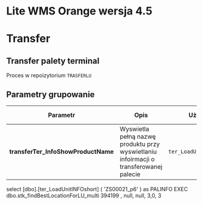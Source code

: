 # Lite WMS Orange wersja 4.5


# Transfer


## Transfer palety terminal  
Proces w repoizytorium `TRASFERLU`

## Parametry grupowanie

| Parametr| Opis | Użyty w |Od wersji|
|--|--|--|--|
|**transferTer_InfoShowProductName**|Wyswietla pełną nazwę produktu przy wyswietlaniu infoirmacji o transferowanej palecie |`ter_LoadUnitINFOshort`||






select [dbo].[ter_LoadUnitINFOshort] ( 'ZS00021_p6' ) as PALINFO
 EXEC dbo.stk_findBestLocationForLU_multi 394199 , null, null, 3,0, 3
